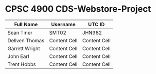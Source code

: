 # CPSC 4900 CDS-Webstore-Project

| Full Name  | Username |  UTC ID  |
| ------------- | ------------- | ------------- | 
| Sean Tiner  | SMT02  | JHN982 |
| Dellven Thomas  | Content Cell  | Content Cell |
| Garrett Wright  | Content Cell  | Content Cell |
| John Earl  | Content Cell  | Content Cell |
| Trent Hobbs  | Content Cell  | Content Cell |
